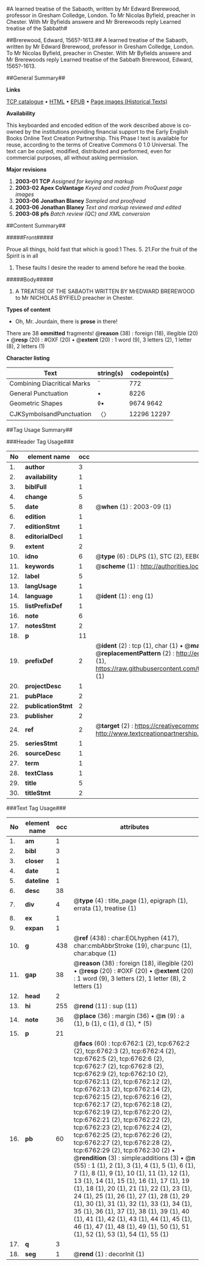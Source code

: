 #A learned treatise of the Sabaoth, written by Mr Edward Brerewood, professor in Gresham Colledge, London. To Mr Nicolas Byfield, preacher in Chester. With Mr Byfields answere and Mr Brerewoods reply Learned treatise of the Sabbath#

##Brerewood, Edward, 1565?-1613.##
A learned treatise of the Sabaoth, written by Mr Edward Brerewood, professor in Gresham Colledge, London. To Mr Nicolas Byfield, preacher in Chester. With Mr Byfields answere and Mr Brerewoods reply
Learned treatise of the Sabbath
Brerewood, Edward, 1565?-1613.

##General Summary##

**Links**

[TCP catalogue](http://www.ota.ox.ac.uk/tcp/)  • 
[HTML](http://tei.it.ox.ac.uk/tcp/Texts-HTML/free/A16/A16722.html)  • 
[EPUB](http://tei.it.ox.ac.uk/tcp/Texts-EPUB/free/A16/A16722.epub) • 
[Page images (Historical Texts)](https://data.historicaltexts.jisc.ac.uk/view?pubId=eebo-99842132e&pageId=eebo-99842132e-6762-1)

**Availability**

This keyboarded and encoded edition of the
	       work described above is co-owned by the institutions
	       providing financial support to the Early English Books
	       Online Text Creation Partnership. This Phase I text is
	       available for reuse, according to the terms of Creative
	       Commons 0 1.0 Universal. The text can be copied,
	       modified, distributed and performed, even for
	       commercial purposes, all without asking permission.

**Major revisions**

1. __2003-01__ __TCP__ *Assigned for keying and markup*
1. __2003-02__ __Apex CoVantage__ *Keyed and coded from ProQuest page images*
1. __2003-06__ __Jonathan Blaney__ *Sampled and proofread*
1. __2003-06__ __Jonathan Blaney__ *Text and markup reviewed and edited*
1. __2003-08__ __pfs__ *Batch review (QC) and XML conversion*

##Content Summary##

#####Front#####

Proue all things, hold fast that which is good:1 Thes. 5. 21.For the fruit of the Spirit is in all 
1. These faults I desire the reader to amend before he read the booke.

#####Body#####

1. A TREATISE OF THE SABAOTH WRITTEN BY MrEDWARD BREREWOOD to Mr NICHOLAS BYFIELD preacher in Chester.

**Types of content**

  * Oh, Mr. Jourdain, there is **prose** in there!

There are 38 **ommitted** fragments! 
 @__reason__ (38) : foreign (18), illegible (20)  •  @__resp__ (20) : #OXF (20)  •  @__extent__ (20) : 1 word (9), 3 letters (2), 1 letter (8), 2 letters (1)

**Character listing**


|Text|string(s)|codepoint(s)|
|---|---|---|
|Combining             Diacritical Marks|̄|772|
|General Punctuation|•|8226|
|Geometric Shapes|◊▪|9674 9642|
|CJKSymbolsandPunctuation|〈〉|12296 12297|

##Tag Usage Summary##

###Header Tag Usage###

|No|element name|occ|attributes|
|---|---|---|---|
|1.|__author__|3||
|2.|__availability__|1||
|3.|__biblFull__|1||
|4.|__change__|5||
|5.|__date__|8| @__when__ (1) : 2003-09 (1)|
|6.|__edition__|1||
|7.|__editionStmt__|1||
|8.|__editorialDecl__|1||
|9.|__extent__|2||
|10.|__idno__|6| @__type__ (6) : DLPS (1), STC (2), EEBO-CITATION (1), PROQUEST (1), VID (1)|
|11.|__keywords__|1| @__scheme__ (1) : http://authorities.loc.gov/ (1)|
|12.|__label__|5||
|13.|__langUsage__|1||
|14.|__language__|1| @__ident__ (1) : eng (1)|
|15.|__listPrefixDef__|1||
|16.|__note__|6||
|17.|__notesStmt__|2||
|18.|__p__|11||
|19.|__prefixDef__|2| @__ident__ (2) : tcp (1), char (1)  •  @__matchPattern__ (2) : ([0-9\-]+):([0-9IVX]+) (1), (.+) (1)  •  @__replacementPattern__ (2) : http://eebo.chadwyck.com/downloadtiff?vid=$1&page=$2 (1), https://raw.githubusercontent.com/textcreationpartnership/Texts/master/tcpchars.xml#$1 (1)|
|20.|__projectDesc__|1||
|21.|__pubPlace__|2||
|22.|__publicationStmt__|2||
|23.|__publisher__|2||
|24.|__ref__|2| @__target__ (2) : https://creativecommons.org/publicdomain/zero/1.0/ (1), http://www.textcreationpartnership.org/docs/. (1)|
|25.|__seriesStmt__|1||
|26.|__sourceDesc__|1||
|27.|__term__|1||
|28.|__textClass__|1||
|29.|__title__|5||
|30.|__titleStmt__|2||


###Text Tag Usage###

|No|element name|occ|attributes|
|---|---|---|---|
|1.|__am__|1||
|2.|__bibl__|3||
|3.|__closer__|1||
|4.|__date__|1||
|5.|__dateline__|1||
|6.|__desc__|38||
|7.|__div__|4| @__type__ (4) : title_page (1), epigraph (1), errata (1), treatise (1)|
|8.|__ex__|1||
|9.|__expan__|1||
|10.|__g__|438| @__ref__ (438) : char:EOLhyphen (417), char:cmbAbbrStroke (19), char:punc (1), char:abque (1)|
|11.|__gap__|38| @__reason__ (38) : foreign (18), illegible (20)  •  @__resp__ (20) : #OXF (20)  •  @__extent__ (20) : 1 word (9), 3 letters (2), 1 letter (8), 2 letters (1)|
|12.|__head__|2||
|13.|__hi__|255| @__rend__ (11) : sup (11)|
|14.|__note__|36| @__place__ (36) : margin (36)  •  @__n__ (9) : a (1), b (1), c (1), d (1), * (5)|
|15.|__p__|21||
|16.|__pb__|60| @__facs__ (60) : tcp:6762:1 (2), tcp:6762:2 (2), tcp:6762:3 (2), tcp:6762:4 (2), tcp:6762:5 (2), tcp:6762:6 (2), tcp:6762:7 (2), tcp:6762:8 (2), tcp:6762:9 (2), tcp:6762:10 (2), tcp:6762:11 (2), tcp:6762:12 (2), tcp:6762:13 (2), tcp:6762:14 (2), tcp:6762:15 (2), tcp:6762:16 (2), tcp:6762:17 (2), tcp:6762:18 (2), tcp:6762:19 (2), tcp:6762:20 (2), tcp:6762:21 (2), tcp:6762:22 (2), tcp:6762:23 (2), tcp:6762:24 (2), tcp:6762:25 (2), tcp:6762:26 (2), tcp:6762:27 (2), tcp:6762:28 (2), tcp:6762:29 (2), tcp:6762:30 (2)  •  @__rendition__ (3) : simple:additions (3)  •  @__n__ (55) : 1 (1), 2 (1), 3 (1), 4 (1), 5 (1), 6 (1), 7 (1), 8 (1), 9 (1), 10 (1), 11 (1), 12 (1), 13 (1), 14 (1), 15 (1), 16 (1), 17 (1), 19 (1), 18 (1), 20 (1), 21 (1), 22 (1), 23 (1), 24 (1), 25 (1), 26 (1), 27 (1), 28 (1), 29 (1), 30 (1), 31 (1), 32 (1), 33 (1), 34 (1), 35 (1), 36 (1), 37 (1), 38 (1), 39 (1), 40 (1), 41 (1), 42 (1), 43 (1), 44 (1), 45 (1), 46 (1), 47 (1), 48 (1), 49 (1), 50 (1), 51 (1), 52 (1), 53 (1), 54 (1), 55 (1)|
|17.|__q__|3||
|18.|__seg__|1| @__rend__ (1) : decorInit (1)|
